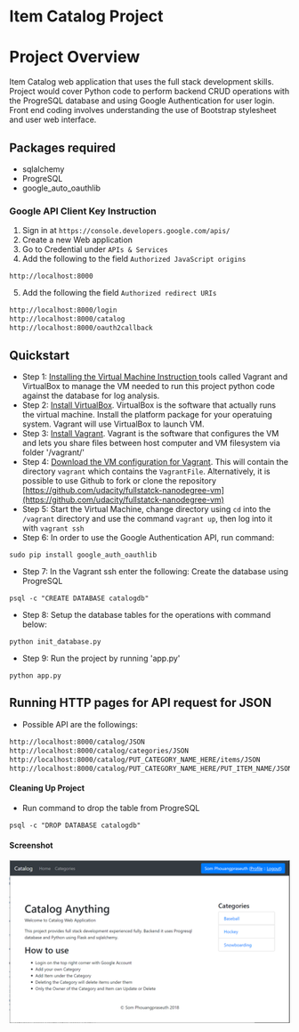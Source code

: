 # Item Catalog Project

# Project Overview
Item Catalog web application that uses the full stack development skills.  Project would cover Python code to perform backend CRUD operations with the ProgreSQL database and using Google Authentication for user login.  Front end coding involves understanding the use of Bootstrap stylesheet and user web interface.

## Packages required
* sqlalchemy
* ProgreSQL
* google_auto_oauthlib

### Google API Client Key Instruction
1. Sign in at `https://console.developers.google.com/apis/`
2. Create a new Web application
3. Go to Credential under `APIs & Services`
4. Add the following to the field `Authorized JavaScript origins`
```
http://localhost:8000
```
5. Add the following the field `Authorized redirect URIs`
```
http://localhost:8000/login
http://localhost:8000/catalog
http://localhost:8000/oauth2callback
```

## Quickstart
* Step 1:  [Installing the Virtual Machine Instruction ](https://classroom.udacity.com/nanodegrees/nd004/parts/51200cee-6bb3-4b55-b469-7d4dd9ad7765/modules/c57b57d4-29a8-4c5f-9bb8-5d53df3e48f4/lessons/5475ecd6-cfdb-4418-85a2-f2583074c08d/concepts/14c72fe3-e3fe-4959-9c4b-467cf5b7c3a0?contentVersion=5.0.0&contentLocale=en-us) tools called Vagrant and VirtualBox to manage the VM needed to run this project python code against the database for log analysis.
* Step 2:  [Install VirtualBox](https://www.virtualbox.org/wiki/Download_Old_Builds_5_1).  VirtualBox is the software that actually runs the virtual machine.  Install the platform package for your operatuing system.  Vagrant will use VirtualBox to launch VM.
* Step 3:  [Install Vagrant](https://www.vagrantup.com/downloads.html).  Vagrant is the software that configures the VM and lets you share files between host computer and VM filesystem via folder '/vagrant/'
* Step 4:  [Download the VM configuration for Vagrant](https://s3.amazonaws.com/video.udacity-data.com/topher/2018/April/5acfbfa3_fsnd-virtual-machine/fsnd-virtual-machine.zip).  This will contain the directory `vagrant` which contains the `VagrantFile`.
  Alternatively, it is possible to use Github to fork or clone the repository
  [https://github.com/udacity/fullstatck-nanodegree-vm](https://github.com/udacity/fullstatck-nanodegree-vm)
* Step 5:  Start the Virtual Machine, change directory using `cd` into the `/vagrant` directory and use the command ```vagrant up```, then log into it with ```vagrant ssh```
* Step 6:  In order to use the Google Authentication API, run command:
```
sudo pip install google_auth_oauthlib
```

* Step 7:  In the Vagrant ssh enter the following:
Create the database using ProgreSQL
```
psql -c "CREATE DATABASE catalogdb"
```

* Step 8:  Setup the database tables for the operations with command below:
```
python init_database.py
```

* Step 9:  Run the project by running 'app.py'
```
python app.py
```

## Running HTTP pages for API request for JSON
- Possible API are the followings:
```
http://localhost:8000/catalog/JSON
http://localhost:8000/catalog/categories/JSON
http://localhost:8000/catalog/PUT_CATEGORY_NAME_HERE/items/JSON
http://localhost:8000/catalog/PUT_CATEGORY_NAME_HERE/PUT_ITEM_NAME/JSON
```

#### Cleaning Up Project
* Run command to drop the table from ProgreSQL
```
psql -c "DROP DATABASE catalogdb"
```

#### Screenshot
![screenshot](static/Screenshot.png)
